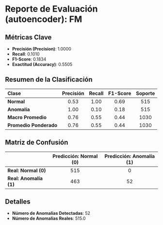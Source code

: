 # Reporte de Evaluación (autoencoder): FM

## Métricas Clave
- **Precisión (Precision)**: 1.0000
- **Recall**: 0.1010
- **F1-Score**: 0.1834
- **Exactitud (Accuracy)**: 0.5505

## Resumen de la Clasificación
| Clase | Precisión | Recall | F1-Score | Soporte |
|:---|:---:|:---:|:---:|:---:|
| **Normal** | 0.53 | 1.00 | 0.69 | 515 |
| **Anomalía** | 1.00 | 0.10 | 0.18 | 515 |
| **Macro Promedio** | 0.76 | 0.55 | 0.44 | 1030 |
| **Promedio Ponderado** | 0.76 | 0.55 | 0.44 | 1030 |

## Matriz de Confusión
| | Predicción: Normal (0) | Predicción: Anomalía (1) |
|---|:---:|:---:|
| **Real: Normal (0)** | 515 | 0 |
| **Real: Anomalía (1)** | 463 | 52 |

## Detalles
- **Número de Anomalías Detectadas**: 52
- **Número de Anomalías Reales**: 515.0

